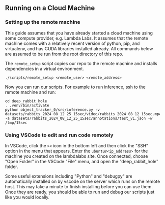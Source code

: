 ## Running on a Cloud Machine

### Setting up the remote machine

This guide assumes that you have already started a cloud machine using some compute provider,
e.g. Lambda Labs. It assumes that the remote machine comes with a relatively recent version of
python, pip, and virtualenv, and has CUDA libraries installed already. All commands below are
assumed to be run from the root directory of this repo.

The `remote_setup` script copies our repo to the remote machine and installs dependencies in a
virtual environment.

```
./scripts/remote_setup <remote_user> <remote_address>
```

Now you can run our scripts. For example to run inference, ssh to the remote machine and run:

```
cd deep_rabbit_hole
. .venv/bin/activate
python object_tracker_0/src/inference.py -v datasets/rabbits_2024_08_12_25_15sec/video/rabbits_2024_08_12_15sec.mp4 -a datasets/rabbits_2024_08_12_25_15sec/annotations/test_v1.json -w /tmp/15sec
```

### Using VSCode to edit and run code remotely

In VSCode, click the `><` icon in the bottom left and then click the "SSH" option in the menu that
appears. Enter the `ubuntu@<ip_address>` for the machine you created on the lambdalabs site. Once
connected, choose "Open Folder" in the VSCode "File" menu, and open the "deep_rabbit_hole" folder.

Some useful extensions including "Python" and "debugpy" are automatically installed on by vscode on the server
which runs on the remote host. This may take a minute to finish installing before you can use them. Once they
are ready, you should be able to run and debug our scripts just like you would locally.
